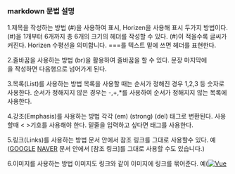 ### markdown 문법 설명
1.제목을 작성하는 방법 
(#)을 사용하여 표시, Horizen을 사용해 표시 두가지 방법이다.
(#)을 1개부터 6개까지 총 6개의 크기의 헤더를 작성할 수 있다. (#)이 적을수록 글씨가 커진다.
Horizen 수평선을 의미합니다. ===를 텍스트 밑에 쓰면 헤더를 표현한다.

2.줄바꿈을 사용하는 방법
(br)을 활용하여 줄바꿈을 할 수 있다. 문장 마지막에 <br>을 작성하면 다음행으로 넘어가게 된다.

3.목록(List)를 사용하는 방법
목록을 사용할 때는 순서가 정해진 경우 1,2,3 등 숫자로 사용한다.
순서가 정해지지 않은 경우는 -,+,*를 사용하여 순서가 정해지지 않는 목록에 사용한다.

4.강조(Emphasis)를 사용하는 방법
각각 (em) (strong) (del) 태그로 변환된다. 사용할때 < >기호를 사용해야 한다.
밑줄을 입력하고 싶다면 <u></u> 태그를 사용한다.

5.링크(Links)를 사용하는 방법
문서 안에서 참조 링크를 그대로 사용할수 있다. 
예([GOOGLE](https://google.com)
[NAVER](https://naver.com "링크 설명(title)을 작성하세요.")
문서 안에서 [참조 링크]를 그대로 사용할 수도 있습니다.)

6.이미지를 사용하는 방법
이미지도 링크와 같이 이미지에 링크를 묶어준다.
예([![Vue](/images/vue.png)](https://kr.vuejs.org/)



